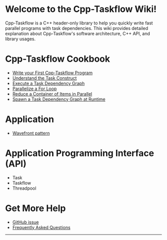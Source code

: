 # Welcome to the Cpp-Taskflow Wiki!

Cpp-Taskflow is a C++ header-only library to help you quickly
write fast parallel programs with task dependencies.
This wiki provides detailed explanation about Cpp-Taskflow's
software architecture, C++ API, and library usages.

# Cpp-Taskflow Cookbook

+ [Write your First Cpp-Taskflow Program](examples/hello_world.md)
+ [Understand the Task Construct](examples/task.md)
+ [Execute a Task Dependency Graph](examples/dispatch.md)
+ [Parallelize a For Loop](examples/parallel_for.md)
+ [Reduce a Container of Items in Parallel](examples/reduce.md)
+ [Spawn a Task Dependency Graph at Runtime](examples/dynamic_tasking.md)


# Application 
+ [Wavefront pattern](app/wavefront.md)

# Application Programming Interface (API)

+ Task
+ Taskflow
+ Threadpool

# Get More Help

+ [GitHub issue][Github issues]
+ [Frequently Asked Questions](faq.md)


* * *

[README]:                ../README.md
[Github issues]:         https://github.com/cpp-taskflow/cpp-taskflow/issues
[Github pull requests]:  https://github.com/cpp-taskflow/cpp-taskflow/pulls


